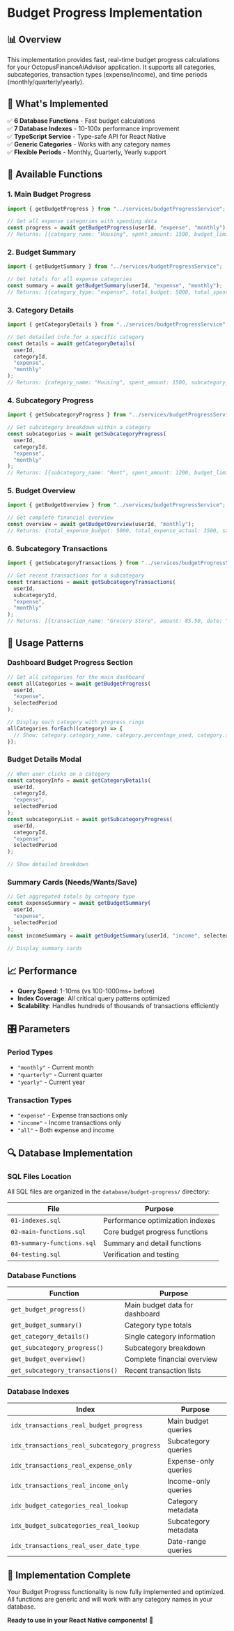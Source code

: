 # Budget Progress Implementation

## 📊 **Overview**

This implementation provides fast, real-time budget progress calculations for your OctopusFinanceAiAdvisor application. It supports all categories, subcategories, transaction types (expense/income), and time periods (monthly/quarterly/yearly).

## 🎯 **What's Implemented**

✅ **6 Database Functions** - Fast budget calculations  
✅ **7 Database Indexes** - 10-100x performance improvement  
✅ **TypeScript Service** - Type-safe API for React Native  
✅ **Generic Categories** - Works with any category names  
✅ **Flexible Periods** - Monthly, Quarterly, Yearly support

## 🚀 **Available Functions**

### **1. Main Budget Progress**

```typescript
import { getBudgetProgress } from "../services/budgetProgressService";

// Get all expense categories with spending data
const progress = await getBudgetProgress(userId, "expense", "monthly");
// Returns: [{category_name: "Housing", spent_amount: 1500, budget_limit: 2000, percentage_used: 75, ...}, ...]
```

### **2. Budget Summary**

```typescript
import { getBudgetSummary } from "../services/budgetProgressService";

// Get totals for all expense categories
const summary = await getBudgetSummary(userId, "expense", "monthly");
// Returns: [{category_type: "expense", total_budget: 5000, total_spent: 3500, overall_percentage: 70, ...}]
```

### **3. Category Details**

```typescript
import { getCategoryDetails } from "../services/budgetProgressService";

// Get detailed info for a specific category
const details = await getCategoryDetails(
  userId,
  categoryId,
  "expense",
  "monthly"
);
// Returns: {category_name: "Housing", spent_amount: 1500, subcategory_count: 3, ...}
```

### **4. Subcategory Progress**

```typescript
import { getSubcategoryProgress } from "../services/budgetProgressService";

// Get subcategory breakdown within a category
const subcategories = await getSubcategoryProgress(
  userId,
  categoryId,
  "expense",
  "monthly"
);
// Returns: [{subcategory_name: "Rent", spent_amount: 1200, budget_limit: 1500, ...}, ...]
```

### **5. Budget Overview**

```typescript
import { getBudgetOverview } from "../services/budgetProgressService";

// Get complete financial overview
const overview = await getBudgetOverview(userId, "monthly");
// Returns: {total_expense_budget: 5000, total_expense_actual: 3500, savings_rate: 15, ...}
```

### **6. Subcategory Transactions**

```typescript
import { getSubcategoryTransactions } from "../services/budgetProgressService";

// Get recent transactions for a subcategory
const transactions = await getSubcategoryTransactions(
  userId,
  subcategoryId,
  "expense",
  "monthly"
);
// Returns: [{transaction_name: "Grocery Store", amount: 85.50, date: "2025-09-15", ...}, ...]
```

## 🔧 **Usage Patterns**

### **Dashboard Budget Progress Section**

```typescript
// Get all categories for the main dashboard
const allCategories = await getBudgetProgress(
  userId,
  "expense",
  selectedPeriod
);

// Display each category with progress rings
allCategories.forEach((category) => {
  // Show: category.category_name, category.percentage_used, category.status
});
```

### **Budget Details Modal**

```typescript
// When user clicks on a category
const categoryInfo = await getCategoryDetails(
  userId,
  categoryId,
  "expense",
  selectedPeriod
);
const subcategoryList = await getSubcategoryProgress(
  userId,
  categoryId,
  "expense",
  selectedPeriod
);

// Show detailed breakdown
```

### **Summary Cards (Needs/Wants/Save)**

```typescript
// Get aggregated totals by category type
const expenseSummary = await getBudgetSummary(
  userId,
  "expense",
  selectedPeriod
);
const incomeSummary = await getBudgetSummary(userId, "income", selectedPeriod);

// Display summary cards
```

## 📈 **Performance**

- **Query Speed**: 1-10ms (vs 100-1000ms+ before)
- **Index Coverage**: All critical query patterns optimized
- **Scalability**: Handles hundreds of thousands of transactions efficiently

## 🎛️ **Parameters**

### **Period Types**

- `"monthly"` - Current month
- `"quarterly"` - Current quarter
- `"yearly"` - Current year

### **Transaction Types**

- `"expense"` - Expense transactions only
- `"income"` - Income transactions only
- `"all"` - Both expense and income

## 🔍 **Database Implementation**

### **SQL Files Location**

All SQL files are organized in the `database/budget-progress/` directory:

| File | Purpose |
|------|---------|
| `01-indexes.sql` | Performance optimization indexes |
| `02-main-functions.sql` | Core budget progress functions |
| `03-summary-functions.sql` | Summary and detail functions |
| `04-testing.sql` | Verification and testing |

### **Database Functions**

| Function                         | Purpose                        |
| -------------------------------- | ------------------------------ |
| `get_budget_progress()`          | Main budget data for dashboard |
| `get_budget_summary()`           | Category type totals           |
| `get_category_details()`         | Single category information    |
| `get_subcategory_progress()`     | Subcategory breakdown          |
| `get_budget_overview()`          | Complete financial overview    |
| `get_subcategory_transactions()` | Recent transaction lists       |

### **Database Indexes**

| Index                                        | Purpose              |
| -------------------------------------------- | -------------------- |
| `idx_transactions_real_budget_progress`      | Main budget queries  |
| `idx_transactions_real_subcategory_progress` | Subcategory queries  |
| `idx_transactions_real_expense_only`         | Expense-only queries |
| `idx_transactions_real_income_only`          | Income-only queries  |
| `idx_budget_categories_real_lookup`          | Category metadata    |
| `idx_budget_subcategories_real_lookup`       | Subcategory metadata |
| `idx_transactions_real_user_date_type`       | Date-range queries   |

## 🎉 **Implementation Complete**

Your Budget Progress functionality is now fully implemented and optimized. All functions are generic and will work with any category names in your database.

**Ready to use in your React Native components!** 🚀
